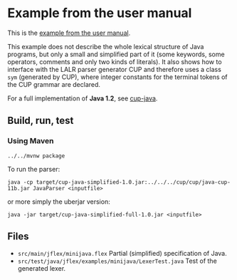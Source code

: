 # Example from the user manual

This is the [example from the user manual](http://jflex.de/manual.html#Example).

This example does not describe the whole lexical structure of Java programs, but only a small and
simplified part of it (some keywords, some operators, comments and only two kinds of literals).
It also shows how to interface with the LALR parser generator CUP and therefore uses a class `sym` 
(generated by CUP), where integer constants for the terminal tokens of the CUP grammar are declared.

For a full implementation of **Java 1.2**, see [cup-java](../cup-java).

## Build, run, test

### Using Maven

    ../../mvnw package
    
To run the parser:

    java -cp target/cup-java-simplified-1.0.jar:../../../cup/cup/java-cup-11b.jar JavaParser <inputfile>

or more simply the uberjar version:

    java -jar target/cup-java-simplified-full-1.0.jar <inputfile>


## Files

* `src/main/jflex/minijava.flex`
  Partial (simplified) specification of Java.
* `src/test/java/jflex/examples/minijava/LexerTest.java`
  Test of the generated lexer.